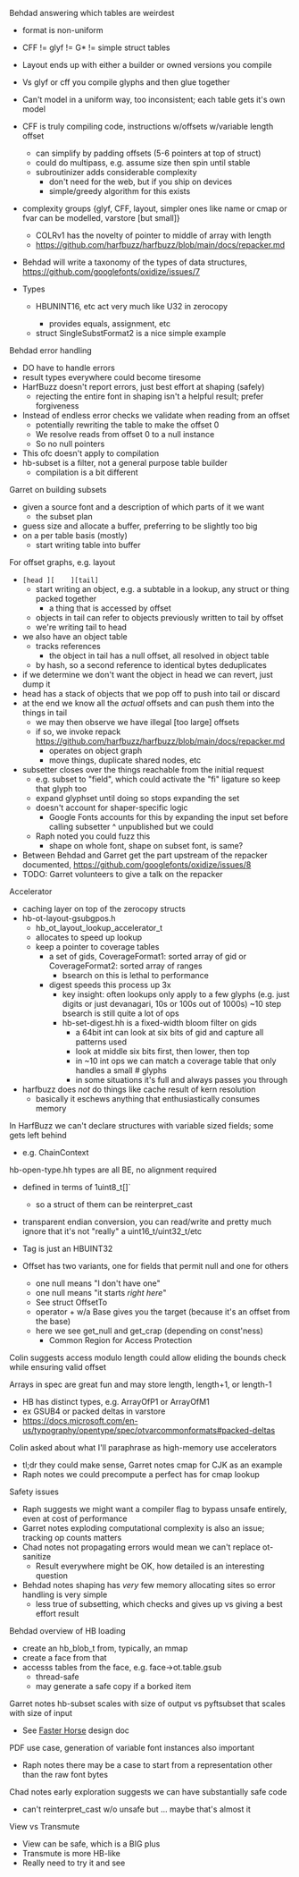 
Behdad answering which tables are weirdest
   * format is non-uniform
   * CFF != glyf != G* != simple struct tables
   * Layout ends up with either a builder or owned versions you compile
   * Vs glyf or cff you compile glyphs and then glue together

   * Can't model in a uniform way, too inconsistent; each table gets it's own model

   * CFF is truly compiling code, instructions w/offsets w/variable length offset
      * can simplify by padding offsets (5-6 pointers at top of struct)
      * could do multipass, e.g. assume size then spin until stable
      * subroutinizer adds considerable complexity
         * don't need for the web, but if you ship on devices
         * simple/greedy algorithm for this exists

   * complexity groups {glyf, CFF, layout, simpler ones like name or cmap or fvar can be modelled, varstore [but small]}
      * COLRv1 has the novelty of pointer to middle of array with length
      * https://github.com/harfbuzz/harfbuzz/blob/main/docs/repacker.md

   * Behdad will write a taxonomy of the types of data structures, https://github.com/googlefonts/oxidize/issues/7

   * Types
      * HBUNINT16, etc act very much like U32<BigEndian> in zerocopy
         * provides equals, assignment, etc
      * struct SingleSubstFormat2 is a nice simple example

Behdad error handling

   * DO have to handle errors
   * result types everywhere could become tiresome
   * HarfBuzz doesn't report errors, just best effort at shaping (safely)
      * rejecting the entire font in shaping isn't a helpful result; prefer forgiveness
   * Instead of endless error checks we validate when reading from an offset
      * potentially rewriting the table to make the offset 0
      * We resolve reads from offset 0 to a null instance
      * So no null pointers
   * This ofc doesn't apply to compilation
   * hb-subset is a filter, not a general purpose table builder
      * compilation is a bit different

Garret on building subsets

   * given a source font and a description of which parts of it we want
      * the subset plan
   * guess size and allocate a buffer, preferring to be slightly too big
   * on a per table basis (mostly)
      * start writing table into buffer

For offset graphs, e.g. layout

   * `[head ][    ][tail]`
      * start writing an object, e.g. a subtable in a lookup, any struct or thing packed together
         * a thing that is accessed by offset
      * objects in tail can refer to objects previously written to tail by offset
      * we're writing tail to head
   * we also have an object table
      * tracks references
         * the object in tail has a null offset, all resolved in object table
      * by hash, so a second reference to identical bytes deduplicates
   * if we determine we don't want the object in head we can revert, just dump it
   * head has a stack of objects that we pop off to push into tail or discard
   * at the end we know all the *actual* offsets and can push them into the things in tail
      * we may then observe we have illegal [too large] offsets
      * if so, we invoke repack https://github.com/harfbuzz/harfbuzz/blob/main/docs/repacker.md
         * operates on object graph
         * move things, duplicate shared nodes, etc
   * subsetter closes over the things reachable from the initial request
      * e.g. subset to "field", which could activate the "fi" ligature so keep that glyph too
      * expand glyphset until doing so stops expanding the set
      * doesn't account for shaper-specific logic
         * Google Fonts accounts for this by expanding the input set before calling subsetter
         ^ unpublished but we could
      * Raph noted you could fuzz this
         * shape on whole font, shape on subset font, is same?
   * Between Behdad and Garret get the part upstream of the repacker documented, https://github.com/googlefonts/oxidize/issues/8
   * TODO: Garret volunteers to give a talk on the repacker

Accelerator

   * caching layer on top of the zerocopy structs
   * hb-ot-layout-gsubgpos.h
      * hb_ot_layout_lookup_accelerator_t
      * allocates to speed up lookup
      * keep a pointer to coverage tables
         * a set of gids, CoverageFormat1: sorted array of gid or CoverageFormat2: sorted array of ranges
            * bsearch on this is lethal to performance
         * digest speeds this process up 3x
            * key insight: often lookups only apply to a few glyphs (e.g. just digits or just devanagari, 10s or 100s out of 1000s)
               ~10 step bsearch is still quite a lot of ops
            * hb-set-digest.hh is a fixed-width bloom filter on gids
               * a 64bit int can look at six bits of gid and capture all patterns used
               * look at middle six bits first, then lower, then top
               * in ~10 int ops we can match a coverage table that only handles a small # glyphs
               * in some situations it's full and always passes you through
   * harfbuzz does *not* do things like cache result of kern resolution
      * basically it eschews anything that enthusiastically consumes memory

In HarfBuzz we can't declare structures with variable sized fields; some gets left behind

   * e.g. ChainContext

hb-open-type.hh types are all BE, no alignment required

   * defined in terms of 1uint8_t[]`
      * so a struct of them can be reinterpret_cast
   * transparent endian conversion, you can read/write and pretty much ignore that it's not "really" a uint16_t/uint32_t/etc
   * Tag is just an HBUINT32

   * Offset has two variants, one for fields that permit null and one for others
      * one null means "I don't have one"
      * one null means "it starts *right here*"
      * See struct OffsetTo
      * operator + w/a Base gives you the target (because it's an offset from the base)
      * here we see get_null and get_crap (depending on const'ness)
         * Common Region for Access Protection

Colin suggests access modulo length could allow eliding the bounds check while ensuring valid offset

Arrays in spec are great fun and may store length, length+1, or length-1

   * HB has distinct types, e.g. ArrayOfP1 or ArrayOfM1
   * ex GSUB4 or packed deltas in varstore
   * https://docs.microsoft.com/en-us/typography/opentype/spec/otvarcommonformats#packed-deltas

Colin asked about what I'll paraphrase as high-memory use accelerators

   * tl;dr they could make sense, Garret notes cmap for CJK as an example
   * Raph notes we could precompute a perfect has for cmap lookup

Safety issues

   * Raph suggests we might want a compiler flag to bypass unsafe entirely, even at cost of performance
   * Garret notes exploding computational complexity is also an issue; tracking op counts matters
   * Chad notes not propagating errors would mean we can't replace ot-sanitize
      * Result everywhere might be OK, how detailed is an interesting question
   * Behdad notes shaping has *very* few memory allocating sites so error handling is very simple
      * less true of subsetting, which checks and gives up vs giving a best effort result

Behdad overview of HB loading

   * create an hb_blob_t from, typically, an mmap
   * create a face from that
   * accesss tables from the face, e.g. face->ot.table.gsub
      * thread-safe
      * may generate a safe copy if a borked item

Garret notes hb-subset scales with size of output vs pyftsubset that scales with size of input

   * See [Faster Horse](goo.gl/Qy3Eqc) design doc

PDF use case, generation of variable font instances also important

   * Raph notes there may be a case to start from a representation other than the raw font bytes

Chad notes early exploration suggests we can have substantially safe code

   * can't reinterpret_cast w/o unsafe but ... maybe that's almost it

View vs Transmute

   * View can be safe, which is a BIG plus
   * Transmute is more HB-like
   * Really need to try it and see
